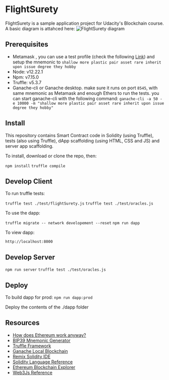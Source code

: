 # FlightSurety

FlightSurety is a sample application project for Udacity's Blockchain course. A basic diagram is attahced here:
![FlightSurety diagram](dapp-diagram.jpg")

## Prerequisites

* Metamask , you can use a test profile (check the following  [Link](https://genobank.io/create-metamask-identity)) and setup the mnemonic to `shallow more plastic pair asset rare inherit upon issue degree they hobby`
* Node: v12.22.1
* Npm: v7.15.0
* Truffle: v5.3.7
* Ganache-cli or Ganache desktop. make sure it runs on port `8545`, with same mnemonic as Metamask and enough Ethers to run the tests. you can start ganache-cli with the following command: `ganache-cli -a 50 -e 10000 -m "shallow more plastic pair asset rare inherit upon issue degree they hobby"`

## Install

This repository contains Smart Contract code in Solidity (using Truffle), tests (also using Truffle), dApp scaffolding (using HTML, CSS and JS) and server app scaffolding.

To install, download or clone the repo, then:

`npm install`
`truffle compile`


## Develop Client

To run truffle tests:

`truffle test ./test/flightSurety.js`
`truffle test ./test/oracles.js`

To use the dapp:

`truffle migrate -- network developement --reset`
`npm run dapp`

To view dapp:

`http://localhost:8000`

## Develop Server

`npm run server`
`truffle test ./test/oracles.js`

## Deploy

To build dapp for prod:
`npm run dapp:prod`

Deploy the contents of the ./dapp folder


## Resources

* [How does Ethereum work anyway?](https://medium.com/@preethikasireddy/how-does-ethereum-work-anyway-22d1df506369)
* [BIP39 Mnemonic Generator](https://iancoleman.io/bip39/)
* [Truffle Framework](http://truffleframework.com/)
* [Ganache Local Blockchain](http://truffleframework.com/ganache/)
* [Remix Solidity IDE](https://remix.ethereum.org/)
* [Solidity Language Reference](http://solidity.readthedocs.io/en/v0.4.24/)
* [Ethereum Blockchain Explorer](https://etherscan.io/)
* [Web3Js Reference](https://github.com/ethereum/wiki/wiki/JavaScript-API)
